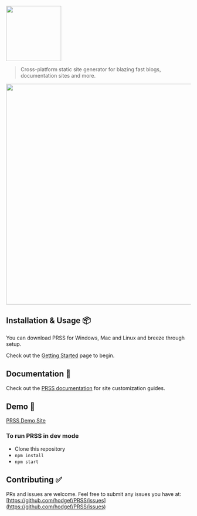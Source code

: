  <div>
 <p><a href="https://prss.io/"><img src="https://i.imgur.com/YRgThpr.png" width="150" /></a></p>
<blockquote>Cross-platform static site generator for blazing fast blogs, documentation sites and more.</blockquote>
 <div><a href="https://prss.io/"><img src="https://i.imgur.com/GY8XQdz.gif" width="600" /></a></div>
 </div>


## Installation & Usage 📦
You can download PRSS for Windows, Mac and Linux and breeze through setup.
  
Check out the [Getting Started](https://prss.io) page to begin.

## Documentation 📖
Check out the [PRSS documentation](https://hodgef.com/prss) for site customization guides.


## Demo 🚀
[PRSS Demo Site](https://prss-io.github.io/demo-slate-theme/)


### To run PRSS in dev mode

* Clone this repository
* `npm install`
* `npm start`


## Contributing ✅ 

PRs and issues are welcome. Feel free to submit any issues you have at:
[https://github.com/hodgef/PRSS/issues](https://github.com/hodgef/PRSS/issues)
